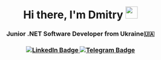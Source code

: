<h1 align="center">Hi there, I'm Dmitry
  <img src="https://github.com/blackcater/blackcater/raw/main/images/Hi.gif" height="32"/>
</h1>
<h3 align="center">Junior .NET Software Developer from Ukraine🇺🇦</h3>
<h3 align="center">
  <div id="badges">
    <a href="https://www.linkedin.com/in/fan1ech00/">
      <img src="https://img.shields.io/badge/LinkedIn-blue?style=for-the-badge&logo=linkedin&logoColor=white" alt="LinkedIn Badge"/>
    </a>
    <a href="https://t.me/fan1ech00">
      <img src="https://img.shields.io/badge/telegram-white?style=for-the-badge&logo=telegram&logoColor=blue" alt="Telegram Badge"/>
    </a>
  </div>
</h3>

<!--
**fan1ech00/fan1ech00** is a ✨ _special_ ✨ repository because its `README.md` (this file) appears on your GitHub profile.

Here are some ideas to get you started:

- 🔭 I’m currently working on ...
- 🌱 I’m currently learning ...
- 👯 I’m looking to collaborate on ...
- 🤔 I’m looking for help with ...
- 💬 Ask me about ...
- 📫 How to reach me: ...
- 😄 Pronouns: ...
- ⚡ Fun fact: ...
-->

